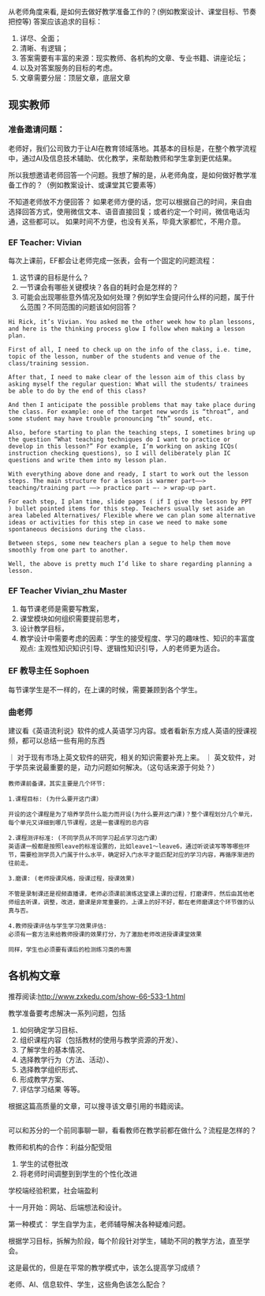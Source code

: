 从老师角度来看, 是如何去做好教学准备工作的？(例如教案设计、课堂目标、节奏把控等)
答案应该追求的目标：
1. 详尽、全面；
2. 清晰、有逻辑；
3. 答案需要有丰富的来源：现实教师、各机构的文章、专业书籍、讲座论坛；
4. 以及对答案服务的目标的考虑。
5. 文章需要分层：顶层文章，底层文章


## 现实教师

### 准备邀请问题：

老师好，我们公司致力于让AI在教育领域落地。其基本的目标是，在整个教学流程中，通过AI及信息技术辅助、优化教学，来帮助教师和学生拿到更优结果。

所以我想邀请老师回答一个问题。我想了解的是，从老师角度，是如何做好教学准备工作的？（例如教案设计、或课堂其它要素等）

不知道老师放不方便回答？
如果老师方便的话，您可以根据自己的时间，来自由选择回答方式，使用微信文本、语音直接回复；或者约定一个时间，微信电话沟通，这些都可以。
如果时间不方便，也没有关系，毕竟大家都忙，不用介意。


### EF Teacher: Vivian 
每次上课前，EF都会让老师完成一张表，会有一个固定的问题流程：
1. 这节课的目标是什么？
2. 一节课会有哪些关键模块？各自的耗时会是怎样的？
3. 可能会出现哪些意外情况及如何处理？例如学生会提问什么样的问题，属于什么范围？不同范围的问题该如何回答？
```
Hi Rick, it’s Vivian. You asked me the other week how to plan lessons, and here is the thinking process glow I follow when making a lesson plan. 

First of all, I need to check up on the info of the class, i.e. time, topic of the lesson, number of the students and venue of the class/training session. 

After that, I need to make clear of the lesson aim of this class by asking myself the regular question: What will the students/ trainees be able to do by the end of this class? 

And then I anticipate the possible problems that may take place during the class. For example: one of the target new words is “throat”, and some student may have trouble pronouncing “th” sound, etc. 

Also, before starting to plan the teaching steps, I sometimes bring up the question “What teaching techniques do I want to practice or develop in this lesson?” For example, I’m working on asking ICQs( instruction checking questions), so I will deliberately plan IC questions and write them into my lesson plan. 

With everything above done and ready, I start to work out the lesson steps. The main structure for a lesson is warmer part——> teaching/training part ——> practice part —- > wrap-up part. 

For each step, I plan time, slide pages ( if I give the lesson by PPT ) bullet pointed items for this step. Teachers usually set aside an area labeled Alternatives/ Flexible where we can plan some alternative ideas or activities for this step in case we need to make some spontaneous decisions during the class. 

Between steps, some new teachers plan a segue to help them move smoothly from one part to another. 

Well, the above is pretty much I’d like to share regarding planning a lesson. 
```






### EF Teacher Vivian_zhu Master
1. 每节课老师是需要写教案，
2. 课堂模块如何组织需要提前思考，
3. 设计教学目标，
4. 教学设计中需要考虑的因素：学生的接受程度、学习的趣味性、知识的丰富度
观点: 主观性知识知识引导、逻辑性知识引导，人的老师更为适合。


### EF 教导主任 Sophoen
每节课学生是不一样的，在上课的时候，需要兼顾到各个学生。


### 曲老师

建议看《英语流利说》软件的成人英语学习内容。或者看新东方成人英语的授课视频，都可以总结一些有用的东西

｜ 对于现有市场上英文软件的研究，相关的知识需要补充上来。 
｜ 英文软件，对于学员来说最重要的是，动力问题如何解决。（这句话来源于何处？）

```
教师课前备课，其实主要是几个环节:

1.课程目标: (为什么要开这门课）

开设的这个课程是为了培养学员什么能力而开设(为什么要开这门课)？整个课程划分几个单元，每个单元又详细到哪几节课程，这是一套课程的总内容

2.课程测评标准: (不同学员从不同学习起点学习这门课）
英语课一般都是按照leave的标准设置的，比如leave1～leave6，通过听说读写等等哪些环节，需要检测学员入门属于什么水平，确定好入门水平才能匹配对应的学习内容，再循序渐进的往前走。

3.磨课: (老师授课风格，授课过程，授课效果)

不管是录制课还是视频直播课，老师必须课前演练这堂课上课的过程，打磨课件，然后由其他老师组去听课，调整，改进，磨课是非常重要的，上课上的好不好，都在老师磨课这个环节做的认真与否。

4.教师授课评估与学生学习效果评估:
必须有一套方法来给教师授课的效果打分，为了激励老师改进授课课堂效果

同样，学生也必须要有课后的检测练习类的布置

```


## 各机构文章
推荐阅读:http://www.zxkedu.com/show-66-533-1.html

教学准备要考虑解决一系列问题，包括
1. 如何确定学习目标、
2. 组织课程内容（包括教材的使用与教学资源的开发）、
3. 了解学生的基本情况、
4. 选择教学行为（方法、活动）、
5. 选择教学组织形式、
6. 形成教学方案、
7. 评估学习结果
等等。

根据这篇高质量的文章，可以搜寻该文章引用的书籍阅读。


## 
可以和苏分的一个前同事聊一聊，看看教师在教学前都在做什么？流程是怎样的？


教师和机构的合作：利益分配受阻


1. 学生的试卷批改
2. 将老师时间调整到到学生的个性化改进

学校端经验积累，社会端盈利

十一月开始：网站、后端想法和设计。



第一种模式：
学生自学为主，老师辅导解决各种疑难问题。

根据学习目标，拆解为阶段，每个阶段针对学生，辅助不同的教学方法，直至学会。

这是最优的，但是在平常的教学模式中，该怎么提高学习成绩？

老师、AI、信息软件、学生，这些角色该怎么配合？
